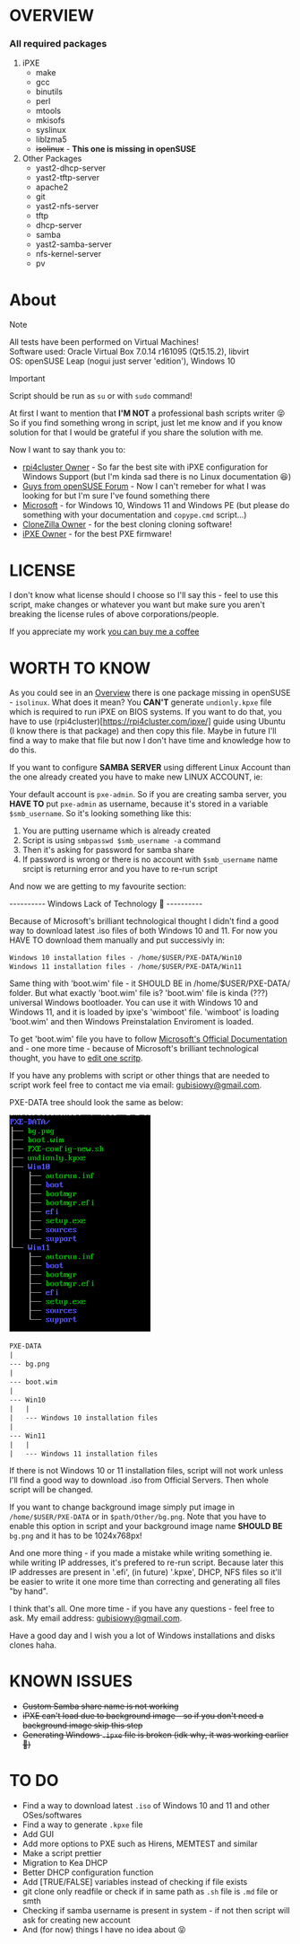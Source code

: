 # OVERVIEW
### All required packages
1. iPXE
	- make
	- gcc
	- binutils
	- perl
	- mtools
	- mkisofs
	- syslinux
	- liblzma5
	- ~~isolinux~~ - **This one is missing in openSUSE**
2. Other Packages
	- yast2-dhcp-server 
	- yast2-tftp-server 
	- apache2 
	- git 
	- yast2-nfs-server 
	- tftp
 	- dhcp-server 
	- samba 
	- yast2-samba-server 
	- nfs-kernel-server 
	- pv

# About
> [!NOTE]
> All tests have been performed on Virtual Machines!  
> Software used: Oracle Virtual Box 7.0.14 r161095 (Qt5.15.2), libvirt  
> OS: openSUSE Leap (nogui just server 'edition'), Windows 10    

> [!IMPORTANT]
> Script should be run as `su` or with `sudo` command!


At first I want to mention that **I'M NOT** a professional bash scripts writer 😝 So if you find something wrong in script, just let me know and if you know solution for that I would be grateful if you share the solution with me.

Now I want to say thank you to:
- [rpi4cluster Owner](https://rpi4cluster.com/) - So far the best site with iPXE configuration for Windows Support (but I'm kinda sad there is no Linux documentation 😆)
- [Guys from openSUSE Forum](https://forums.opensuse.org/) - Now I can't remeber for what I was looking for but I'm sure I've found something there
- [Microsoft](https://www.microsoft.com) - for Windows 10, Windows 11 and Windows PE (but please do something with your documentation and `copype.cmd` script...)
- [CloneZilla Owner](https://clonezilla.org/) - for the best cloning cloning software!
- [iPXE Owner](ipxe.org) - for the best PXE firmware!

# LICENSE
I don't know what license should I choose so I'll say this - feel to use this script, make changes or whatever you want but make sure you aren't breaking the license rules of above corporations/people.

If you appreciate my work [you can buy me a coffee](https://help.buymeacoffee.com/en/)

# WORTH TO KNOW

As you could see in an [Overview](#overview) there is one package missing in openSUSE - `isolinux`. What does it mean? You **CAN'T** generate `undionly.kpxe` file which is required to run iPXE on BIOS systems. If you want to do that, you have to use (rpi4cluster)[https://rpi4cluster.com/ipxe/] guide using Ubuntu (I know there is that package) and then copy this file. Maybe in future I'll find a way to make that file but now I don't have time and knowledge how to do this.

If you want to configure **SAMBA SERVER** using different Linux Account than the one already created you have to make new LINUX ACCOUNT, ie:

Your default account is `pxe-admin`. So if you are creating samba server, you **HAVE TO** put `pxe-admin` as username, because it's stored in a variable `$smb_username`. So it's looking something like this:

1. You are putting username which is already created
2. Script is using `smbpasswd $smb_username -a` command
3. Then it's asking for password for samba share
4. If password is wrong or there is no account with `$smb_username` name srcipt is returning error and you have to re-run script

And now we are getting to my favourite section:

---------- Windows Lack of Technology 🤣 ----------

Because of Microsoft's brilliant technological thought I didn't find a good way to download latest .iso files of both Windows 10 and 11. For now you HAVE TO download them manually and put successivly in:

	Windows 10 installation files - /home/$USER/PXE-DATA/Win10
	Windows 11 installation files - /home/$USER/PXE-DATA/Win11

Same thing with 'boot.wim' file - it SHOULD BE in /home/$USER/PXE-DATA/ folder. But what exactly 'boot.wim' file is? 
'boot.wim' file is kinda (???) universal Windows bootloader. You can use it with Windows 10 and Windows 11, and it is loaded by ipxe's 'wimboot' file. 'wimboot' is loading 'boot.wim' and then Windows Preinstalation Enviroment is loaded.

To get 'boot.wim' file you have to follow [Microsoft's Official Documentation](https://learn.microsoft.com/pl-pl/windows-hardware/manufacture/desktop/download-winpe--windows-pe?view=windows-11) and - one more time - because of Microsoft's brilliant technological thought, you have to [edit one scritp](https://777notes.wordpress.com/2013/10/21/winpe-the-following-processor-architecture-was-not-found-amd64/).

If you have any problems with script or other things that are needed to script work feel free to contact me via email: gubisiowy@gmail.com.

PXE-DATA tree should look the same as below:

![PXE-DATA TREE](image-1.png)
```
PXE-DATA
|
--- bg.png
|
--- boot.wim
|
--- Win10
|   |
|   --- Windows 10 installation files
|
--- Win11
|   |
|   --- Windows 11 installation files
```
If there is not Windows 10 or 11 installation files, script will not work unless I'll find a good way to download .iso from Official Servers. Then whole script will be changed.

If you want to change background image simply put image in `/home/$USER/PXE-DATA` or in `$path/Other/bg.png`. Note that you have to enable this option in script and your background image name **SHOULD BE** `bg.png` and it has to be 1024x768px!

And one more thing - if you made a mistake while writing something ie. while writing IP addresses, it's prefered to re-run script. Because later this IP addresses are present in '.efi', (in future) '.kpxe', DHCP, NFS files so it'll be easier to write it one more time than correcting and generating all files "by hand".

I think that's all. One more time - if you have any questions - feel free to ask. My email address: gubisiowy@gmail.com.

Have a good day and I wish you a lot of Windows installations and disks clones haha.

# KNOWN ISSUES
- ~~Custom Samba share name is not working~~
- ~~iPXE can't load due to background image - so if you don't need a background image skip this step~~
- ~~Generating Windows `.ipxe` file is broken (idk why, it was working earlier 🤔)~~

# TO DO
- Find a way to download latest `.iso` of Windows 10 and 11 and other OSes/softwares
- Find a way to generate `.kpxe` file
- Add GUI
- Add more options to PXE such as Hirens, MEMTEST and similar
- Make a script prettier
- Migration to Kea DHCP
- Better DHCP configuration function
- Add [TRUE/FALSE] variables instead of checking if file exists
- git clone only readfile or check if in same path as `.sh` file is `.md` file or smth
- Checking if samba username is present in system - if not then script will ask for creating new account
- And (for now) things I have no idea about 😝
